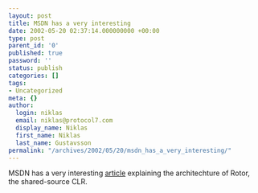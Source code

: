 ```yaml
---
layout: post
title: MSDN has a very interesting
date: 2002-05-20 02:37:14.000000000 +00:00
type: post
parent_id: '0'
published: true
password: ''
status: publish
categories: []
tags:
- Uncategorized
meta: {}
author:
  login: niklas
  email: niklas@protocol7.com
  display_name: Niklas
  first_name: Niklas
  last_name: Gustavsson
permalink: "/archives/2002/05/20/msdn_has_a_very_interesting/"
---
```

MSDN has a very interesting [article](http://msdn.microsoft.com/msdnmag/issues/02/07/SharedSourceCLI/default.asp) explaining the architechture of Rotor, the shared-source CLR.

